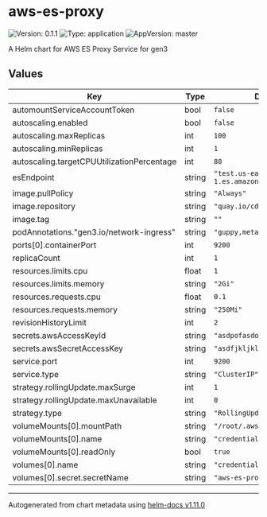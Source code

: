 # aws-es-proxy

![Version: 0.1.1](https://img.shields.io/badge/Version-0.1.1-informational?style=flat-square) ![Type: application](https://img.shields.io/badge/Type-application-informational?style=flat-square) ![AppVersion: master](https://img.shields.io/badge/AppVersion-master-informational?style=flat-square)

A Helm chart for AWS ES Proxy Service for gen3

## Values

| Key | Type | Default | Description |
|-----|------|---------|-------------|
| automountServiceAccountToken | bool | `false` |  |
| autoscaling.enabled | bool | `false` |  |
| autoscaling.maxReplicas | int | `100` |  |
| autoscaling.minReplicas | int | `1` |  |
| autoscaling.targetCPUUtilizationPercentage | int | `80` |  |
| esEndpoint | string | `"test.us-east-1.es.amazonaws.com"` |  |
| image.pullPolicy | string | `"Always"` |  |
| image.repository | string | `"quay.io/cdis/aws-es-proxy"` |  |
| image.tag | string | `""` |  |
| podAnnotations."gen3.io/network-ingress" | string | `"guppy,metadata,spark,tube"` |  |
| ports[0].containerPort | int | `9200` |  |
| replicaCount | int | `1` |  |
| resources.limits.cpu | float | `1` |  |
| resources.limits.memory | string | `"2Gi"` |  |
| resources.requests.cpu | float | `0.1` |  |
| resources.requests.memory | string | `"250Mi"` |  |
| revisionHistoryLimit | int | `2` |  |
| secrets.awsAccessKeyId | string | `"asdpofasdokj"` |  |
| secrets.awsSecretAccessKey | string | `"asdfjkljklj"` |  |
| service.port | int | `9200` |  |
| service.type | string | `"ClusterIP"` |  |
| strategy.rollingUpdate.maxSurge | int | `1` |  |
| strategy.rollingUpdate.maxUnavailable | int | `0` |  |
| strategy.type | string | `"RollingUpdate"` |  |
| volumeMounts[0].mountPath | string | `"/root/.aws"` |  |
| volumeMounts[0].name | string | `"credentials"` |  |
| volumeMounts[0].readOnly | bool | `true` |  |
| volumes[0].name | string | `"credentials"` |  |
| volumes[0].secret.secretName | string | `"aws-es-proxy"` |  |

----------------------------------------------
Autogenerated from chart metadata using [helm-docs v1.11.0](https://github.com/norwoodj/helm-docs/releases/v1.11.0)
